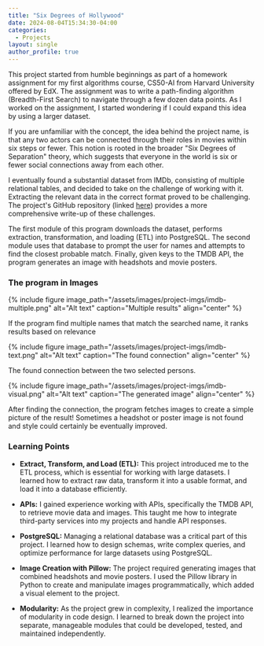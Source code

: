 ```yaml
---
title: "Six Degrees of Hollywood"
date: 2024-08-04T15:34:30-04:00
categories:
  - Projects
layout: single
author_profile: true
---
```



This project started from humble beginnings as part of a homework assignment for my first algorithms course, CS50-AI from Harvard University offered by EdX. The assignment was to write a path-finding algorithm (Breadth-First Search) to navigate through a few dozen data points. As I worked on the assignment, I started wondering if I could expand this idea by using a larger dataset.

If you are unfamiliar with the concept, the idea behind the project name, is that any two actors can be connected through their roles in movies within six steps or fewer. This notion is rooted in the broader "Six Degrees of Separation" theory, which suggests that everyone in the world is six or fewer social connections away from each other.

I eventually found a substantial dataset from IMDb, consisting of multiple relational tables, and decided to take on the challenge of working with it. Extracting the relevant data in the correct format proved to be challenging. The project's GitHub repository (linked [here](https://github.com/LucasHTMartins/Six-Degrees-of-Hollywood)) provides a more comprehensive write-up of these challenges.

The first module of this program downloads the dataset, performs extraction, transformation, and loading (ETL) into PostgreSQL. The second module uses that database to prompt the user for names and attempts to find the closest probable match. Finally, given keys to the TMDB API, the program generates an image with headshots and movie posters.

### The program in Images

{% include figure image_path="/assets/images/project-imgs/imdb-multiple.png" alt="Alt text" caption="Multiple results" align="center" %}

If the program find multiple names that match the searched name, it ranks results based on relevance

{% include figure image_path="/assets/images/project-imgs/imdb-text.png" alt="Alt text" caption="The found connection" align="center" %}

The found connection between the two selected persons.

{% include figure image_path="/assets/images/project-imgs/imdb-visual.png" alt="Alt text" caption="The generated image" align="center" %}

After finding the connection, the program fetches images to create a simple picture of the result! Sometimes a headshot or poster image is not found and style could certainly be eventually improved.

### Learning Points

- **Extract, Transform, and Load (ETL):** This project introduced me to the ETL process, which is essential for working with large datasets. I learned how to extract raw data, transform it into a usable format, and load it into a database efficiently.

- **APIs:** I gained experience working with APIs, specifically the TMDB API, to retrieve movie data and images. This taught me how to integrate third-party services into my projects and handle API responses.

- **PostgreSQL:** Managing a relational database was a critical part of this project. I learned how to design schemas, write complex queries, and optimize performance for large datasets using PostgreSQL.

- **Image Creation with Pillow:** The project required generating images that combined headshots and movie posters. I used the Pillow library in Python to create and manipulate images programmatically, which added a visual element to the project.

- **Modularity:** As the project grew in complexity, I realized the importance of modularity in code design. I learned to break down the project into separate, manageable modules that could be developed, tested, and maintained independently.


